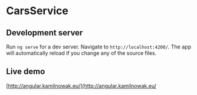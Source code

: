 # CarsService

## Development server

Run `ng serve` for a dev server. Navigate to `http://localhost:4200/`. The app will automatically reload if you change any of the source files.

## Live demo

[http://angular.kamilnowak.eu/](http://angular.kamilnowak.eu/
